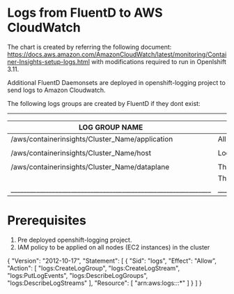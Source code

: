 # Logs from FluentD to AWS CloudWatch

The chart is created by referring the following document: https://docs.aws.amazon.com/AmazonCloudWatch/latest/monitoring/Container-Insights-setup-logs.html with modifications required to run in Openlshift 3.11.

Additional FluentD Daemonsets are deployed in openshift-logging project to send logs to Amazon Cloudwatch. 

The following logs groups are created by FluentD if they dont exist:
____________________________________________________________________________________________________________________________________________________________________
|			LOG GROUP NAME				|				LOG SOURCE							   |
|---------------------------------------------------------------|--------------------------------------------------------------------------------------------------|
|	/aws/containerinsights/Cluster_Name/application  	|	All log files in /var/log/containers							   |
|								|												   |
|	/aws/containerinsights/Cluster_Name/host		|	Logs from /var/log/dmesg, /var/log/secure, and /var/log/messages			   |
|								|												   |
|	/aws/containerinsights/Cluster_Name/dataplane		|	The logs in /var/log/journal for kubelet.service, kubeproxy.service, and docker.service.   |
|								|	The following IAM policy has to be applied to all the nodes/EC2 instances in Openshift.	   |
|_______________________________________________________________|__________________________________________________________________________________________________|

# Prerequisites

1. Pre deployed openshift-logging project.
2. IAM policy to be applied on all nodes (EC2 instances) in the cluster

{
    "Version": "2012-10-17",
    "Statement": [
        {
            "Sid": "logs",
            "Effect": "Allow",
            "Action": [
                "logs:CreateLogGroup",
                "logs:CreateLogStream",
                "logs:PutLogEvents",
                "logs:DescribeLogGroups",
                "logs:DescribeLogStreams"
            ],
            "Resource": [
                "arn:aws:logs:*:*:*"
            ]
        }
    ]
}
